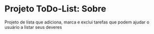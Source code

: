 # Projeto ToDo-List: Sobre
Projeto de lista que adiciona, marca e exclui tarefas que podem ajudar o usuário a listar seus deveres


